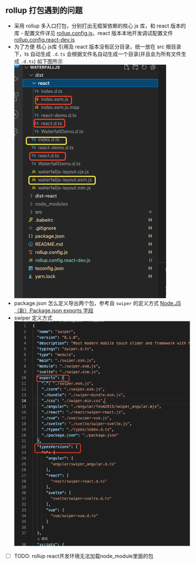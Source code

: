 ## rollup 打包遇到的问题
- 采用 rollup 多入口打包，分别打出无框架依赖的核心 js 库，和 react 版本的库 - 配置文件详见 [rollup.config.js](./rollup.config.js)，react 版本本地开发调试配置文件[rollup.config.react-dev.js](./rollup.config.react-dev.js)
- 为了方便 核心 js库 引用及 react 版本没有区分目录，统一放在 src 根目录下，ts 自动生成 `.d.ts` 会根据文件名自动生成一个目录(并且会为所有文件生成 `.d.ts`) 如下图所示
![dts](./src/assets/dts.png)
- package.json 怎么定义导出两个包，参考自 `swiper` 的定义方式 [Node.JS（新）Package.json exports 字段](https://www.cnblogs.com/taohuaya/p/15573719.html)
- swiper 定义方式 ![swiper-package.json](./src//assets/package-json-export.png)
- [ ] TODO: rollup react开发环境无法加载node_module里面的包
